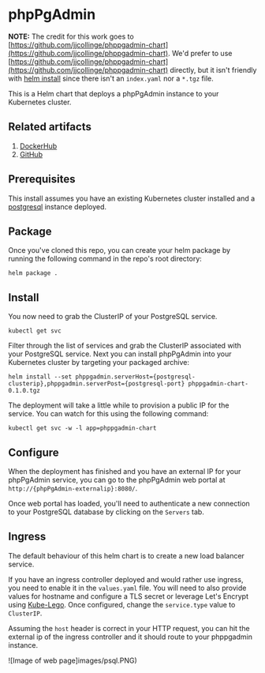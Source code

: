 # phpPgAdmin

**NOTE:** The credit for this work goes to [https://github.com/jjcollinge/phppgadmin-chart](https://github.com/jjcollinge/phppgadmin-chart).
We'd prefer to use [https://github.com/jjcollinge/phppgadmin-chart](https://github.com/jjcollinge/phppgadmin-chart) directly,
but it isn't friendly with
[helm install](https://helm.sh/docs/helm/#helm-install)
since there isn't an `index.yaml` nor a `*.tgz` file.

This is a Helm chart that deploys a phpPgAdmin instance to your Kubernetes cluster.

## Related artifacts

1. [DockerHub](https://hub.docker.com/r/dockage/phppgadmin)
1. [GitHub](https://www.github.com/dockage/phppgadmin)

## Prerequisites

This install assumes you have an existing Kubernetes cluster installed and a [postgresql](https://github.com/kubernetes/charts/tree/master/stable/postgresql) instance deployed.

## Package

Once you've cloned this repo, you can create your helm package by running the following command in the repo's root directory:

```console
helm package .
```

## Install

You now need to grab the ClusterIP of your PostgreSQL service.

```consoel
kubectl get svc
```

Filter through the list of services and grab the ClusterIP associated with your PostgreSQL service. Next you can install phpPgAdmin into your Kubernetes cluster by targeting your packaged archive:

```console
helm install --set phppgadmin.serverHost={postgresql-clusterip},phppgadmin.serverPost={postgresql-port} phppgadmin-chart-0.1.0.tgz
```

The deployment will take a little while to provision a public IP for the service. You can watch for this using the following command:

```console
kubectl get svc -w -l app=phppgadmin-chart
```

## Configure

When the deployment has finished and you have an external IP for your phpPgAdmin service, you can go to the phpPgAdmin web portal at `http://{phpPgAdmin-externalip}:8080/`.

Once web portal has loaded, you'll need to authenticate a new connection to your PostgreSQL database by clicking on the `Servers` tab.

## Ingress

The default behaviour of this helm chart is to create a new load balancer service.

If you have an ingress controller deployed and would rather use ingress, you need to enable it in the `values.yaml` file.
You will need to also provide values for hostname and configure a TLS secret or leverage Let's Encrypt using [Kube-Lego](https://github.com/jetstack/kube-lego). Once configured, change the `service.type` value to `ClusterIP`.

Assuming the `host` header is correct in your HTTP request, you can hit the external ip of the ingress controller and it should route to your phppgadmin instance.

![Image of web page]images/psql.PNG)
